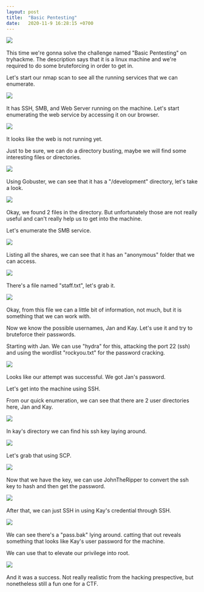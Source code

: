 ```yaml
---
layout: post
title:  "Basic Pentesting"
date:   2020-11-9 16:28:15 +0700
---
```

![](https://i.imgur.com/p7DqU7M.png)
&nbsp;  


This time we're gonna solve the challenge named "Basic Pentesting" on tryhackme.
The description says that it is a linux machine and we're required to do some bruteforcing in order to get in.

Let's start our nmap scan to see all the running services that we can enumerate.

![](https://i.imgur.com/74KHn9m.png)
&nbsp;  

It has SSH, SMB, and Web Server running on the machine.
Let's start enumerating the web service by accessing it on our browser.

![](https://i.imgur.com/Gy9r46w.png)
&nbsp;  

It looks like the web is not running yet.

Just to be sure, we can do a directory busting, maybe we will find some interesting files or directories.

![](https://i.imgur.com/ds9LHRT.png)
&nbsp;  

Using Gobuster, we can see that it has a "/development" directory, let's take a look.

![](https://i.imgur.com/QTwQFKz.png)
&nbsp;  


Okay, we found 2 files in the directory. But unfortunately those are not really useful and can't really help us to get into the machine.

Let's enumerate the SMB service.

![](https://i.imgur.com/ZZNZzUN.png)
&nbsp;  

Listing all the shares, we can see that it has an "anonymous" folder that we can access.

![](https://i.imgur.com/GYUzT3Y.png)
&nbsp;  

There's a file named "staff.txt", let's grab it.

![](https://i.imgur.com/GKzLNGS.png)
&nbsp;  

Okay, from this file we can a little bit of information, not much, but it is something that we can work with.

Now we know the possible usernames, Jan and Kay. Let's use it and try to bruteforce their passwords.

Starting with Jan. We can use "hydra" for this, attacking the port 22 (ssh) and using the wordlist "rockyou.txt" for the password cracking.

![](https://i.imgur.com/Juovrex.png)
&nbsp;  

Looks like our attempt was successful. We got Jan's password.

Let's get into the machine using SSH.

From our quick enumeration, we can see that there are 2 user directories here, Jan and Kay.

![](https://i.imgur.com/iTru95Q.png)
&nbsp;  

In kay's directory we can find his ssh key laying around.

![](https://i.imgur.com/GIgVYED.png)
&nbsp;  

Let's grab that using SCP.

![](https://i.imgur.com/akT2FZw.png)
&nbsp;  


Now that we have the key, we can use JohnTheRipper to convert the ssh key to hash and then get the password.

![](https://i.imgur.com/padaiQI.png)
&nbsp; 

After that, we can just SSH in using Kay's credential through SSH.

![](https://i.imgur.com/8UyGoYN.png)
&nbsp;  

We can see there's a "pass.bak" lying around. catting that out reveals something that looks like Kay's user password for the machine.

We can use that to elevate our privilege into root.

![](https://i.imgur.com/Bx3DJbO.png)
&nbsp;  

And it was a success.
Not really realistic from the hacking prespective, but nonetheless still a fun one for a CTF.